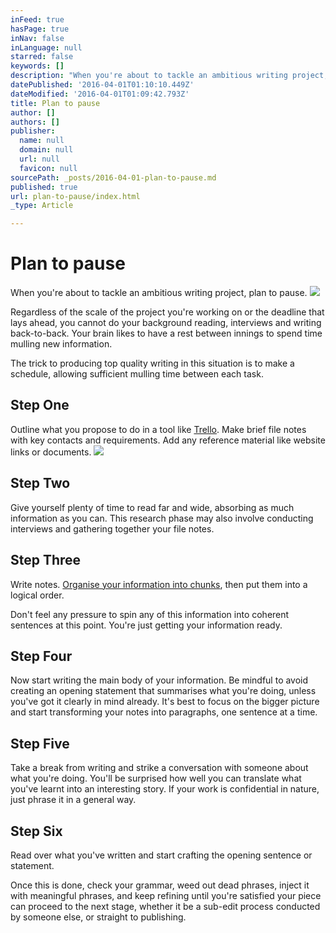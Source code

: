 ```yaml
---
inFeed: true
hasPage: true
inNav: false
inLanguage: null
starred: false
keywords: []
description: "When you're about to tackle an ambitious writing project, plan to pause."
datePublished: '2016-04-01T01:10:10.449Z'
dateModified: '2016-04-01T01:09:42.793Z'
title: Plan to pause
author: []
authors: []
publisher:
  name: null
  domain: null
  url: null
  favicon: null
sourcePath: _posts/2016-04-01-plan-to-pause.md
published: true
url: plan-to-pause/index.html
_type: Article

---
```

# Plan to pause

When you're about to tackle an ambitious writing project, plan to pause.
![](https://the-grid-user-content.s3-us-west-2.amazonaws.com/2ef9ff4a-4fa8-4c33-b5ae-c710ead5fc9f.jpg)

Regardless of the scale of the project you're working on or the deadline that lays ahead, you cannot do your background reading, interviews and writing back-to-back. Your brain likes to have a rest between innings to spend time mulling new information.

The trick to producing top quality writing in this situation is to make a schedule, allowing sufficient mulling time between each task.

## Step One

Outline what you propose to do in a tool like [Trello][0]. Make brief file notes with key contacts and requirements. Add any reference material like website links or documents. ![](https://the-grid-user-content.s3-us-west-2.amazonaws.com/94528f65-90af-4746-9952-ebb611a108ad.png)

## Step Two

Give yourself plenty of time to read far and wide, absorbing as much information as you can. This research phase may also involve conducting interviews and gathering together your file notes.

## Step Three

Write notes. [Organise your information into chunks][1], then put them into a logical order. 

Don't feel any pressure to spin any of this information into coherent sentences at this point. You're just getting your information ready.

## Step Four

Now start writing the main body of your information. Be mindful to avoid creating an opening statement that summarises what you're doing, unless you've got it clearly in mind already. It's best to focus on the bigger picture and start transforming your notes into paragraphs, one sentence at a time.

## Step Five

Take a break from writing and strike a conversation with someone about what you're doing. You'll be surprised how well you can translate what you've learnt into an interesting story. If your work is confidential in nature, just phrase it in a general way.

## Step Six

Read over what you've written and start crafting the opening sentence or statement. 

Once this is done, check your grammar, weed out dead phrases, inject it with meaningful phrases, and keep refining until you're satisfied your piece can proceed to the next stage, whether it be a sub-edit process conducted by someone else, or straight to publishing.

[0]: https://trello.com/
[1]: https://thegrid.ai/write-now/information-chunking/